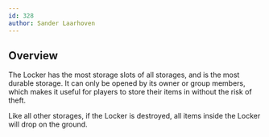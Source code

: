 ```yaml
---
id: 328
author: Sander Laarhoven
---
```

## Overview
The Locker has the most storage slots of all storages, and is the most durable storage. It can only be opened by its owner or group members, which makes it useful for players to store their items in without the risk of theft.

Like all other storages, if the Locker is destroyed, all items inside the Locker will drop on the ground.
